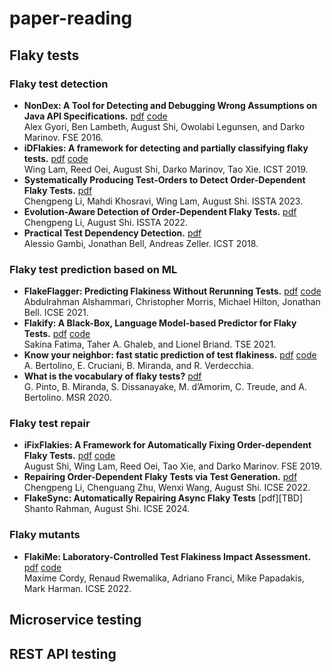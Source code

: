 # paper-reading

## Flaky tests
### Flaky test detection
- **NonDex: A Tool for Detecting and Debugging Wrong Assumptions on Java API Specifications.** [pdf](https://www.cs.cornell.edu/~legunsen/pubs/GyoriETAL16NonDexToolDemo.pdf) [code](https://github.com/TestingResearchIllinois/NonDex) \
Alex Gyori, Ben Lambeth, August Shi, Owolabi Legunsen, and Darko Marinov. FSE 2016.
- **iDFlakies: A framework for detecting and partially classifying flaky tests.** [pdf](https://cs.gmu.edu/~winglam/publications/2019/LamETAL19iDFlakies.pdf) [code](https://github.com/UT-SE-Research/iDFlakies) \
Wing Lam, Reed Oei, August Shi, Darko Marinov, Tao Xie. ICST 2019.
- **Systematically Producing Test-Orders to Detect Order-Dependent Flaky Tests.** [pdf](https://utexas.app.box.com/v/august-shi-ISSTA2023) \
Chengpeng Li, Mahdi Khosravi, Wing Lam, August Shi. ISSTA 2023.
- **Evolution-Aware Detection of Order-Dependent Flaky Tests.** [pdf](https://utexas.app.box.com/v/august-shi-ICSE2022) \
Chengpeng Li, August Shi. ISSTA 2022.
- **Practical Test Dependency Detection.** [pdf](https://jonbell.net/publications/pradet) \
Alessio Gambi, Jonathan Bell, Andreas Zeller. ICST 2018.

### Flaky test prediction based on ML
- **FlakeFlagger: Predicting Flakiness Without Rerunning Tests.** [pdf](https://jonbell.net/publications/flakeflagger) [code](https://github.com/AlshammariA/FlakeFlagger) \
Abdulrahman Alshammari, Christopher Morris, Michael Hilton, Jonathan Bell. ICSE 2021.
- **Flakify: A Black-Box, Language Model-based Predictor for Flaky Tests.** [pdf](https://arxiv.org/pdf/2112.12331.pdf) [code](https://github.com/uOttawa-Nanda-Lab/Flakify) \
Sakina Fatima, Taher A. Ghaleb, and Lionel Briand. TSE 2021.
- **Know your neighbor: fast static prediction of test flakiness.** [pdf](https://ieeexplore.ieee.org/stamp/stamp.jsp?tp=&arnumber=9437181) [code](https://github.com/ICSE2020-FLAST/FLAST) \
A. Bertolino, E. Cruciani, B. Miranda, and R. Verdecchia.
- **What is the vocabulary of flaky tests?** [pdf](https://dl.acm.org/doi/pdf/10.1145/3379597.3387482#:~:text=Flaky%20tests%20are%20tests%20whose,not%20based%20on%20their%20vocabulary.) \
G. Pinto, B. Miranda, S. Dissanayake, M. d’Amorim, C. Treude, and
A. Bertolino. MSR 2020.

### Flaky test repair
- **iFixFlakies: A Framework for Automatically Fixing Order-dependent Flaky Tests.** [pdf](https://cs.gmu.edu/~winglam/publications/2019/ShiETAL19iFixFlakies.pdf) [code](https://github.com/TestingResearchIllinois/iFixFlakies) \
August Shi, Wing Lam, Reed Oei, Tao Xie, and Darko Marinov. FSE 2019.
- **Repairing Order-Dependent Flaky Tests via Test Generation.** [pdf](https://utexas.app.box.com/v/august-shi-ICSE2022) \
Chengpeng Li, Chenguang Zhu, Wenxi Wang, August Shi. ICSE 2022.
- **FlakeSync: Automatically Repairing Async Flaky Tests** [pdf][TBD]  
Shanto Rahman, August Shi. ICSE 2024.

### Flaky mutants
- **FlakiMe: Laboratory-Controlled Test Flakiness Impact Assessment.** [pdf](https://ieeexplore.ieee.org/stamp/stamp.jsp?tp=&arnumber=9794060) [code](https://github.com/serval-uni-lu/flakime)\
Maxime Cordy, Renaud Rwemalika, Adriano Franci, Mike Papadakis, Mark Harman. ICSE 2022.

## Microservice testing

## REST API testing

<!-- ## LLM
### Prompt engineering
- **Retrieval-Based Prompt Selection for Code-Related Few-Shot Learning.** [pdf](https://people.ece.ubc.ca/amesbah/resources/papers/cedar-icse23.pdf) \
Noor Nashid, Mifta Sintaha, and Ali Mesbah. ICSE 2023.
### Benchmarks
/*- **EvalPlus** https://arxiv.org/pdf/2305.01210.pdf*/ -->
